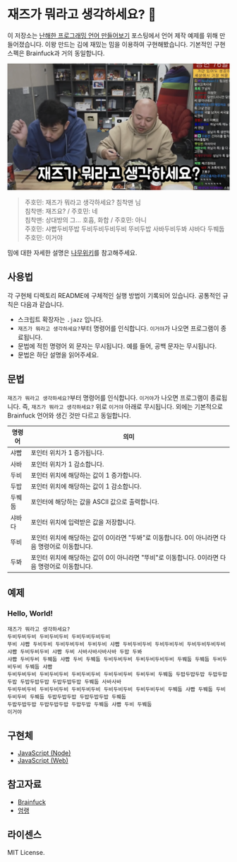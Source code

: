 # 재즈가 뭐라고 생각하세요? 🎷
이 저장소는 [난해한 프로그래밍 언어 만들어보기](https://kciter.so/posts/crafting-esolang) 포스팅에서 언어 제작 예제를 위해 만들어졌습니다. 이왕 만드는 김에 재밌는 밈을 이용하여 구현해봤습니다. 기본적인 구현 스펙은 Brainfuck과 거의 동일합니다.

<a href="https://www.youtube.com/watch?v=18OYMT2qUSY" target="_blank">
  <img src="./assets/thumbnail.png" alt="샤빱두비뚜밥 두비두비두비두비 뚜비두밥 사바두비두봐 샤바다 두붸둡" />
</a>

> 주호민: 재즈가 뭐라고 생각하세요? 침착맨 님<br />
> 침착맨: 재즈요? / 주호민: 네<br />
> 침착맨: 상대방의 그... 호흡, 화합 / 주호민: 아니<br />
> 주호민: 샤빱두비뚜밥 두비두비두비두비 뚜비두밥 사바두비두봐 샤바다 두붸둡<br />
> 주호민: 이거야

밈에 대한 자세한 설명은 [나무위키](https://namu.wiki/w/%EC%9E%AC%EC%A6%88%EB%A5%BC%20%EB%AD%90%EB%9D%BC%EA%B3%A0%20%EC%83%9D%EA%B0%81%ED%95%98%EC%84%B8%EC%9A%94%3F)를 참고해주세요.

## 사용법
각 구현체 디렉토리 README에 구체적인 실행 방법이 기록되어 있습니다. 공통적인 규칙은 다음과 같습니다.
* 스크립트 확장자는 `.jazz` 입니다.
* `재즈가 뭐라고 생각하세요?`부터 명령어를 인식합니다. `이거야`가 나오면 프로그램이 종료됩니다.
* 문법에 적힌 명령어 외 문자는 무시됩니다. 예를 들어, 공백 문자는 무시됩니다.
* 문법은 하단 설명을 읽어주세요.

## 문법
`재즈가 뭐라고 생각하세요?`부터 명령어를 인식합니다. `이거야`가 나오면 프로그램이 종료됩니다. 즉, `재즈가 뭐라고 생각하세요?` 위로 `이거야` 아래로 무시됩니다. 외에는 기본적으로 Brainfuck 언어와 생긴 것만 다르고 동일합니다.

| 명령어 | 의미 |
|------|-----|
| 샤빱  | 포인터 위치가 1 증가됩니다. |
| 사바  | 포인터 위치가 1 감소합니다. |
| 두비  | 포인터 위치에 해당하는 값이 1 증가합니다. |
| 두밥  | 포인터 위치에 해당하는 값이 1 감소합니다. |
| 두붸둡 | 포인터에 해당하는 값을 ASCII 값으로 출력합니다. |
| 샤바다 | 포인터 위치에 입력받은 값을 저장합니다. |
| 뚜비  | 포인터 위치에 해당하는 값이 0이라면 "두봐"로 이동합니다. 0이 아니라면 다음 명령어로 이동합니다. |
| 두봐  | 포인터 위치에 해당하는 값이 0이 아니라면 "뚜비"로 이동합니다. 0이라면 다음 명령어로 이동합니다. |

## 예제
### Hello, World!
```
재즈가 뭐라고 생각하세요?
두비두비두비 두비두비두비 두비두비두비두비
뚜비 샤빱 두비두비 두비두비두비 두비두비 샤빱 두비두비두비 두비두비두비 두비두비두비두비 샤빱 두비두비두비 샤빱 두비 사바사바사바사바 두밥 두봐
샤빱 두비두비 두붸둡 샤빱 두비 두붸둡 두비두비두비 두비두비두비두비 두붸둡 두붸둡 두비두비두비 두붸둡 샤빱
두비두비두비 두비두비두비 두비두비두비 두비두비두비 두비두비 두붸둡 두밥두밥두밥 두밥두밥두밥 두밥두밥두밥 두밥두밥두밥 두붸둡 사바사바
두비두비두비 두비두비두비 두비두비두비 두비두비두비 두비두비두비 두붸둡 샤빱 두붸둡 두비두비두비 두붸둡 두밥두밥두밥 두밥두밥두밥 두붸둡
두밥두밥두밥 두밥두밥두밥 두밥두밥 두붸둡 샤빱 두비 두붸둡
이거야
```

## 구현체
* [JavaScript (Node)](./node)
* [JavaScript (Web)](./web)

## 참고자료
* [Brainfuck](https://github.com/kciter/brainfuck-impl)
* [엄랭](https://github.com/rycont/umjunsik-lang)

## 라이센스
MIT License.
